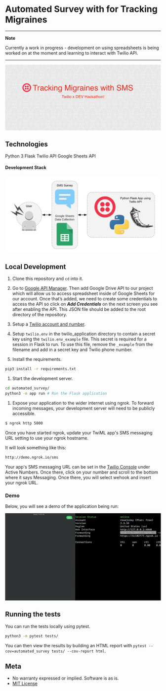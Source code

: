 # Automated Survey with for Tracking Migraines

***

**Note**

Currently a work in progress - development on using spreadsheets is being worked on at the moment and learning to interact with Twilio API.

***

![Alt Text](./static/header.png)

## Technologies

Python 3
Flask
Twilio API
Google Sheets API

#### Development Stack

![Alt Text](./static/stack.png)

## Local Development

1. Clone this repository and `cd` into it.

1. Go to [Google API Manager](https://console.developers.google.com/). Then add Google Drive API to our project which will allow us to access spreadsheet inside of Google Sheets for our account. Once that’s added, we need to create some credentials to access the API so click on ***Add Credentials*** on the next screen you see after enabling the API. This JSON file should be added to the root directory of the repository.

1. Setup a [Twilio account and number](https://www.twilio.com/console).

1. Setup `twilio.env` in the twilio_application directory to contain a secret key using the `twilio.env_example` file. This secret is required for a session in Flask to run. To use this file, remove the `_example` from the filename and add in a secret key and Twilio phone number.

1. Install the requirements.

  ```bash
  pip3 install -r requirements.txt
  ```

1. Start the development server.

  ```bash
  cd automated_survey/
  python3 -m app run # Run the Flask application
  ```

1. Expose your application to the wider internet using ngrok. To forward incoming messages, your development server will need to be publicly accessible.

  ```bash
  $ ngrok http 5000
  ```

  Once you have started ngrok, update your TwiML app's SMS messaging URL setting to use your ngrok hostname.

  It will look something like this:

  ```bash
  http://demo.ngrok.io/sms
  ```

  Your app's SMS messaging URL can be set in the [Twilio Console](https://www.twilio.com/console) under Active Numbers. Once there, click on your number and scroll to the bottom where it says Messaging. Once there, you will select wehook and insert your ngrok URL.

### Demo

Below, you will see a demo of the application being run:

![Alt Text](./static/demo_1.gif)

## Running the tests

You can run the tests locally using pytest.

```bash
python3 -m pytest tests/
```

You can then view the results by building an HTML report with `pytest --cov=automated_survey tests/ --cov-report html`.

## Meta

* No warranty expressed or implied. Software is as is.
* [MIT License](http://www.opensource.org/licenses/mit-license.html)
